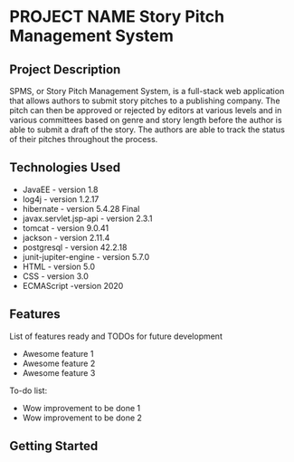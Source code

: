 # PROJECT NAME Story Pitch Management System

## Project Description
SPMS, or Story Pitch Management System, is a full-stack web application that allows authors to submit story pitches to a publishing company. The pitch can then be approved or rejected by editors at various levels and in various committees based on genre and story length before the author is able to submit a draft of the story. The authors are able to track the status of their pitches throughout the process.


## Technologies Used

* JavaEE - version 1.8
* log4j     - version 1.2.17
* hibernate - version 5.4.28 Final
* javax.servlet.jsp-api - version 2.3.1
* tomcat - version 9.0.41
* jackson - version 2.11.4
* postgresql - version 42.2.18
* junit-jupiter-engine - version 5.7.0
* HTML - version 5.0
* CSS - version 3.0
* ECMAScript -version 2020

## Features

List of features ready and TODOs for future development
* Awesome feature 1
* Awesome feature 2
* Awesome feature 3

To-do list:
* Wow improvement to be done 1
* Wow improvement to be done 2

## Getting Started
